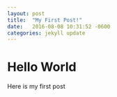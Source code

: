 ```yaml
---
layout: post
title:  "My First Post!"
date:   2016-08-08 10:31:52 -0600
categories: jekyll update
---
```

# Hello World

Here is my first post
